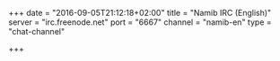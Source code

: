 +++
date = "2016-09-05T21:12:18+02:00"
title = "Namib IRC (English)"
server = "irc.freenode.net"
port = "6667"
channel = "namib-en"
type = "chat-channel"

+++
